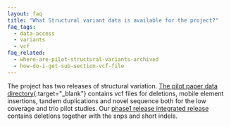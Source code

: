 ```yaml
---
layout: faq
title: "What Structural variant data is available for the project?"
faq_tags:
  - data-access
  - variants
  - vcf
faq_related:
  - where-are-pilot-structural-variants-archived
  - how-do-i-get-sub-section-vcf-file
---
```

                    
The project has two releases of structural variation. [The pilot paper data directory](ftp://ftp.1000genomes.ebi.ac.uk/vol1/ftp/pilot_data/paper_data_sets/a_map_of_human_variation/){:target="_blank"} contains vcf files for deletions, mobile element insertions, tandem duplications and novel sequence both for the low coverage and trio pilot studies. Our [phase1 release integrated release](ftp://ftp.1000genomes.ebi.ac.uk/vol1/ftp/phase1/analysis_results/integrated_call_sets/) contains deletions together with the snps and short indels.
